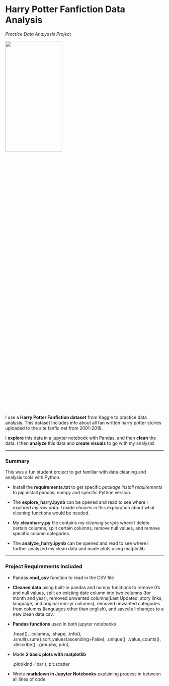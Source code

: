 # Harry Potter Fanfiction Data Analysis
*Practice Data Analyasis Project*

<img src="https://images.unsplash.com/photo-1551269901-5c5e14c25df7?ixlib=rb-4.0.3&ixid=MnwxMjA3fDB8MHxwaG90by1wYWdlfHx8fGVufDB8fHx8&auto=format&fit=crop&w=2669&q=80"  width="60%" height="30%">

I use a **Harry Potter Fanfiction dataset** from Kaggle to practice data analysis. This dataset includes info about all fan written harry potter stories uploaded to the site fanfic.net from 2001-2019.  

I **explore** this data in a jupyter notebook with Pandas, and then **clean** the data. I then **analyze** this data and **create visuals** to go with my analysis!

---

<h3>Summary</h3>

This was a fun student project to get familiar with data cleaning and analysis tools with Python.

- Install the **requirements.txt** to get specific *package install requirements* to pip install pandas, numpy and specific Python version. 

- The **explore_harry.ipynb** can be opened and read to see where I *explored my raw data*. I made choices in this exploration about what cleaning functions would be needed.

- My **cleanharry.py** file contains my *cleaning scripts* where I delete certain columns, split certain columns, remove null values, and remove specific column categories. 

- The **analyze_harry.ipynb** can be opened and read to see where I further analyzed my clean data and made plots using matplotlib.

---

<h3>Project Requirements Included</h3>

- Pandas **read_csv** function to read in the CSV file

- **Cleaned data** using built-in pandas and numpy functions to remove 0’s and null values, split an existing date column into two columns (for month and year), removed unwanted columns(Last Updated, story links, language, and original mm-yr columns), removed unwanted categories from columns (languages other than english), and saved all changes to a new clean data csv.

- **Pandas functions** used in both jupyter notebooks
   
     .head(), .columns, .shape, .info(), .isnull().sum().sort_values(ascending=False), .unique(), .value_counts(), .describe(), .groupby, print, 

- Made **2 basic plots with matplotlib**

   .plot(kind='bar'), plt.scatter

- Wrote **markdown in Jupyter Notebooks** explaining process in between all lines of code